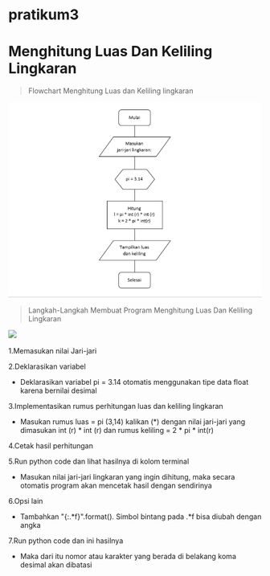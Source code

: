 # pratikum3

# Menghitung Luas Dan Keliling Lingkaran

> Flowchart Menghitung Luas dan Keliling lingkaran

![](gambar/1.Flowchart.png)

> Langkah-Langkah Membuat Program Menghitung Luas Dan Keliling Lingkaran

![](gambar1%20pratikum3.png)

1.Memasukan nilai Jari-jari

2.Deklarasikan variabel

- Deklarasikan variabel pi = 3.14 otomatis menggunakan tipe data float karena bernilai desimal

3.Implementasikan rumus perhitungan luas dan keliling lingkaran

- Masukan rumus luas = pi (3,14) kalikan (*) dengan nilai jari-jari yang dimasukan int (r) * int (r) dan rumus keliling = 2 * pi * int(r)

4.Cetak hasil perhitungan

5.Run python code dan lihat hasilnya di kolom terminal

- Masukan nilai jari-jari lingkaran yang ingin dihitung, maka secara otomatis program akan mencetak hasil dengan sendirinya

6.Opsi lain

- Tambahkan "{:.*f}".format(). Simbol bintang pada .*f bisa diubah dengan angka

7.Run python code dan ini hasilnya

- Maka dari itu nomor atau karakter yang berada di belakang koma desimal akan dibatasi


 

